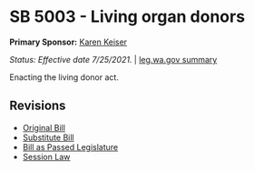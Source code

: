 # SB 5003 - Living organ donors
**Primary Sponsor:** [Karen Keiser](/person/leg/karen.keiser.md)

*Status: Effective date 7/25/2021.* | [leg.wa.gov summary](https://app.leg.wa.gov/billsummary?BillNumber=5003&Year=2021)

Enacting the living donor act.

## Revisions
* [Original Bill](1/)
* [Substitute Bill](S/)
* [Bill as Passed Legislature](S.PL/)
* [Session Law](S.SL/)